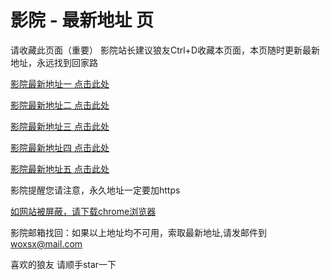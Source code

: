 # 影院 - 最新地址 页

请收藏此页面（重要）
影院站长建议狼友Ctrl+D收藏本页面，本页随时更新最新地址，永远找到回家路

[影院最新地址一 点击此处](https://5ges.buzz/) 

[影院最新地址二 点击此处](https://5geu.buzz/) 

[影院最新地址三 点击此处](https://5gex.buzz/) 

[影院最新地址四 点击此处](https://5gew.buzz/) 

[影院最新地址五 点击此处](https://5gev.buzz/) 

影院提醒您请注意，永久地址一定要加https

[如网站被屏蔽，请下载chrome浏览器](https://8xe23.com/chrome_93.0.4577.82.apk) 

影院邮箱找回：如果以上地址均不可用，索取最新地址,请发邮件到 woxsx@mail.com

喜欢的狼友 请顺手star一下